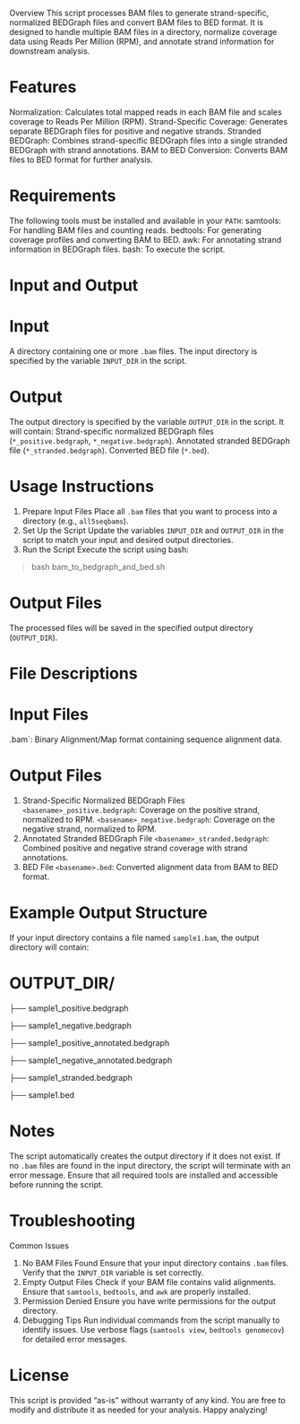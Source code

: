 Overview
This script processes BAM files to generate strand-specific, normalized BEDGraph files and convert BAM files to BED format. It is designed to handle multiple BAM files in a directory, normalize coverage data using Reads Per Million (RPM), and annotate strand information for downstream analysis.
# Features
Normalization: Calculates total mapped reads in each BAM file and scales coverage to Reads Per Million (RPM).
Strand-Specific Coverage: Generates separate BEDGraph files for positive and negative strands.
Stranded BEDGraph: Combines strand-specific BEDGraph files into a single stranded BEDGraph with strand annotations.
BAM to BED Conversion: Converts BAM files to BED format for further analysis.
# Requirements
The following tools must be installed and available in your `PATH`:
samtools: For handling BAM files and counting reads.
bedtools: For generating coverage profiles and converting BAM to BED.
awk: For annotating strand information in BEDGraph files.
bash: To execute the script.
# Input and Output
# Input
A directory containing one or more `.bam` files.
The input directory is specified by the variable `INPUT_DIR` in the script.
# Output
The output directory is specified by the variable `OUTPUT_DIR` in the script. It will contain:
Strand-specific normalized BEDGraph files (`*_positive.bedgraph`, `*_negative.bedgraph`).
Annotated stranded BEDGraph file (`*_stranded.bedgraph`).
Converted BED file (`*.bed`).
# Usage Instructions
1. Prepare Input Files
  Place all `.bam` files that you want to process into a directory (e.g., `all5seqbams`).
2. Set Up the Script
  Update the variables `INPUT_DIR` and `OUTPUT_DIR` in the script to match your input and desired output directories.
3. Run the Script
  Execute the script using bash:
> bash bam_to_bedgraph_and_bed.sh

# Output Files
The processed files will be saved in the specified output directory (`OUTPUT_DIR`).
# File Descriptions
# Input Files
.bam`: Binary Alignment/Map format containing sequence alignment data.
# Output Files
1. Strand-Specific Normalized BEDGraph Files
  `<basename>_positive.bedgraph`: Coverage on the positive strand, normalized to RPM.
  `<basename>_negative.bedgraph`: Coverage on the negative strand, normalized to RPM.
2. Annotated Stranded BEDGraph File
  `<basename>_stranded.bedgraph`: Combined positive and negative strand coverage with strand annotations.
3. BED File
  `<basename>.bed`: Converted alignment data from BAM to BED format.
# Example Output Structure
If your input directory contains a file named `sample1.bam`, the output directory will contain:
# OUTPUT_DIR/
├── sample1_positive.bedgraph

├── sample1_negative.bedgraph

├── sample1_positive_annotated.bedgraph

├── sample1_negative_annotated.bedgraph

├── sample1_stranded.bedgraph

├── sample1.bed

# Notes
The script automatically creates the output directory if it does not exist.
If no `.bam` files are found in the input directory, the script will terminate with an error message.
Ensure that all required tools are installed and accessible before running the script.
# Troubleshooting
Common Issues
1. No BAM Files Found
Ensure that your input directory contains `.bam` files.
Verify that the `INPUT_DIR` variable is set correctly.
2. Empty Output Files
Check if your BAM file contains valid alignments.
Ensure that `samtools`, `bedtools`, and `awk` are properly installed.
3. Permission Denied
Ensure you have write permissions for the output directory.
4. Debugging Tips
Run individual commands from the script manually to identify issues.
Use verbose flags (`samtools view`, `bedtools genomecov`) for detailed error messages.

# License
This script is provided “as-is” without warranty of any kind. You are free to modify and distribute it as needed for your analysis.
Happy analyzing!
